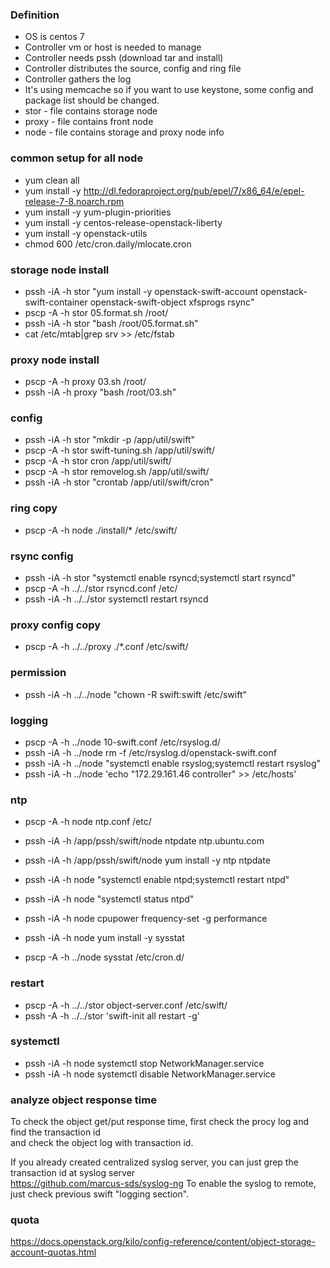 ### Definition
+ OS is centos 7
+ Controller vm or host is needed to manage
+ Controller needs pssh (download tar and install)
+ Controller distributes the source, config and ring file
+ Controller gathers the log
+ It's using memcache so if you want to use keystone, some config and package list should be changed.
+ stor - file contains storage node
+ proxy - file contains front node
+ node - file contains storage and proxy node info

### common setup for all node
+ yum clean all
+ yum install -y http://dl.fedoraproject.org/pub/epel/7/x86_64/e/epel-release-7-8.noarch.rpm
+ yum install -y yum-plugin-priorities
+ yum install -y centos-release-openstack-liberty
+ yum install -y openstack-utils
+ chmod 600 /etc/cron.daily/mlocate.cron

### storage node install
+ pssh -iA -h stor "yum install -y openstack-swift-account openstack-swift-container openstack-swift-object xfsprogs rsync"
+ pscp -A -h stor 05.format.sh /root/
+ pssh -iA -h stor "bash /root/05.format.sh"
+ cat /etc/mtab|grep srv >> /etc/fstab

### proxy node install
+ pscp -A -h proxy 03.sh /root/
+ pssh -iA -h proxy "bash /root/03.sh"

### config
+ pssh -iA -h stor "mkdir -p /app/util/swift"
+ pscp -A -h stor swift-tuning.sh /app/util/swift/
+ pscp  -A -h stor cron /app/util/swift/
+ pscp -A -h stor removelog.sh /app/util/swift/
+ pssh -iA -h stor "crontab /app/util/swift/cron"

### ring copy
+ pscp -A -h node ./install/* /etc/swift/

### rsync config
+ pssh -iA -h stor "systemctl enable rsyncd;systemctl start rsyncd"
+ pscp -A -h ../../stor rsyncd.conf /etc/
+ pssh -iA -h ../../stor systemctl restart rsyncd

### proxy config copy
+ pscp -A -h ../../proxy ./*.conf /etc/swift/

### permission
+ pssh -iA -h ../../node "chown -R swift:swift /etc/swift"

### logging
+ pscp -A -h ../node 10-swift.conf /etc/rsyslog.d/
+ pssh -iA -h ../node rm -f /etc/rsyslog.d/openstack-swift.conf
+ pssh -iA -h ../node "systemctl enable rsyslog;systemctl restart rsyslog"
+ pssh -iA -h ../node 'echo "172.29.161.46 controller" >> /etc/hosts'

### ntp
+ pscp -A -h node ntp.conf /etc/
+ pssh -iA -h /app/pssh/swift/node ntpdate ntp.ubuntu.com
+ pssh -iA -h /app/pssh/swift/node yum install -y ntp ntpdate
+ pssh -iA -h node "systemctl enable ntpd;systemctl restart ntpd"
+ pssh -iA -h node "systemctl status ntpd"

+ pssh -iA -h node cpupower frequency-set -g performance
+ pssh -iA -h node yum install -y sysstat
+ pscp -A -h ../node sysstat /etc/cron.d/

### restart
+ pscp -A -h ../../stor object-server.conf /etc/swift/
+ pssh -A -h ../../stor 'swift-init all restart -g'

### systemctl
+ pssh -iA -h node systemctl stop NetworkManager.service
+ pssh -iA -h node systemctl disable NetworkManager.service

### analyze object response time
To check the object get/put response time, first check the procy log and find the transaction id <br>
and check the object log with transaction id.

If you already created centralized syslog server, you can just grep the transaction id at syslog server<br>
https://github.com/marcus-sds/syslog-ng
To enable the syslog to remote, just check previous swift "logging section". 

### quota
https://docs.openstack.org/kilo/config-reference/content/object-storage-account-quotas.html
